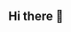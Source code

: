 ## Hi there 👋

<!--
**gufran-06/gufran-06** is a ✨ _special_ ✨ repository because its `README.md` (this file) appears on your GitHub profile.

Here are some ideas to get you started:

- 🔭 I’m currently working on ...
- 🌱 I’m currently learning ...
- 👯 I’m looking to collaborate on ...
- 🤔 I’m looking for help with ...
- 💬 Ask me about ...
- 📫 How to reach me: ...
- 😄 Pronouns: ...
- ⚡ Fun fact: ...
## #30NitesOfCode:
  [Check out my progress!](https://www.codedex.io/@Cuppa/30-nites-of-code)  
  ![@Cuppa #30NitesOfCode](https://www.codedex.io/api/petStatus?user=Cuppa)
-->
